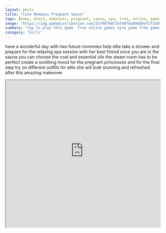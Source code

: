 ```yaml
---
layout: posts
title: "Cute Mommies Pregnant Sauna"
tags: [baby, dress, makeover, pregnant, sauna, spa, free, online, games, oyna, game, free, games, play, play, games]
image: "https://img.gamedistribution.com/2b790760f16f40fda09dd9ef2f24d96b.jpg"
summary: "tap to play this game  free online games oyna game free games play play games"
category: "Girls"
---
```


have a wonderful day with two future mommies help ellie take a shower and prepare for the relaxing spa session with her best friend once you are in the sauna you can choose the coal and essential oils the steam room has to be perfect create a soothing mood for the pregnant princesses and for the final step try on different outfits for ellie she will look stunning and refreshed after this amazing makeover

<iframe width="100%" height="480px;" src="https://html5.gamedistribution.com/2b790760f16f40fda09dd9ef2f24d96b/"></iframe>